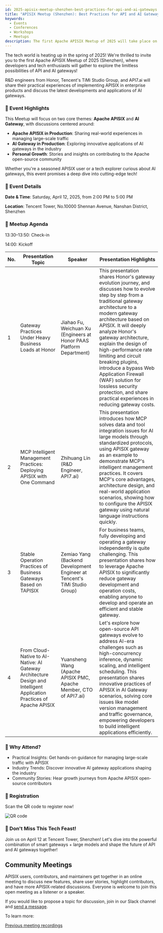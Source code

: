 ```yaml
---
id: 2025-apisix-meetup-shenzhen-best-practices-for-api-and-ai-gateways
title: "APISIX Meetup (Shenzhen): Best Practices for API and AI Gateways"
keywords:
  - Events
  - Conferences
  - Workshops
  - Meetups
description: The first Apache APISIX Meetup of 2025 will take place on April 12 in Shenzhen at Tencent Tower, focusing on practical experiences and innovative applications of API and AI gateways.
---
```


The tech world is heating up in the spring of 2025! We're thrilled to invite you to the first Apache APISIX Meetup of 2025 (Shenzhen), where developers and tech enthusiasts will gather to explore the limitless possibilities of API and AI gateways!

R&D engineers from Honor, Tencent's TiMi Studio Group, and API7.ai will share their practical experiences of implementing APISIX in enterprise products and discuss the latest developments and applications of AI gateways.

### 🌟 Event Highlights

This Meetup will focus on two core themes: **Apache APISIX** and **AI Gateway**, with discussions centered around:

- **Apache APISIX in Production**: Sharing real-world experiences in managing large-scale traffic
- **AI Gateway in Production**: Exploring innovative applications of AI gateways in the industry
- **Personal Growth**: Stories and insights on contributing to the Apache open-source community

Whether you're a seasoned APISIX user or a tech explorer curious about AI gateways, this event promises a deep dive into cutting-edge tech!

### 📍 Event Details

**Date & Time**: Saturday, April 12, 2025, from 2:00 PM to 5:00 PM

**Location**: Tencent Tower, No.10000 Shennan Avenue, Nanshan District, Shenzhen

### 📅 Meetup Agenda

13:30–13:50: Check-in

14:00: Kickoff

| No. | Presentation Topic                                                                                                    | Speaker                                                                   | Presentation Highlights                                                                                                                                                                                                                                                                                                                                                                                                                                                                        |
| --- | --------------------------------------------------------------------------------------------------------------------- | ------------------------------------------------------------------------- | ---------------------------------------------------------------------------------------------------------------------------------------------------------------------------------------------------------------------------------------------------------------------------------------------------------------------------------------------------------------------------------------------------------------------------------------------------------------------------------------------- |
| 1   | Gateway Practices Under Heavy Business Loads at Honor                                                                 | Jiahao Fu, Weichuan Xu (Engineers at Honor PAAS Platform Department)      | This presentation shares Honor's gateway evolution journey, and discusses how to evolve step by step from a traditional gateway architecture to a modern gateway architecture based on APISIX. It will deeply analyze Honor's gateway architecture, explain the design of high-performance rate limiting and circuit breaking plugins, introduce a bypass Web Application Firewall (WAF) solution for lossless security protection, and share practical experiences in reducing gateway costs. |
| 2   | MCP Intelligent Management Practices: Deploying APISIX with One Command                                               | Zhihuang Lin (R&D Engineer, API7.ai)                                      | This presentation introduces how MCP solves data and tool integration issues for AI large models through standardized protocols, using APISIX gateway as an example to demonstrate MCP's intelligent management practices. It covers MCP's core advantages, architecture design, and real-world application scenarios, showing how to configure the APISIX gateway using natural language instructions quickly.                                                                                |
| 3   | Stable Operation Practices of Business Gateways Based on TAPISIX                                                      | Zemiao Yang (Backend Development Engineer at Tencent's TiMi Studio Group) | For business teams, fully developing and operating a gateway independently is quite challenging. This presentation shares how to leverage Apache APISIX to significantly reduce gateway development and operation costs, enabling anyone to develop and operate an efficient and stable gateway.                                                                                                                                                                                               |
| 4   | From Cloud-Native to AI-Native: AI Gateway Architecture Design and Intelligent Application Practices of Apache APISIX | Yuansheng Wang (Apache APISIX PMC, Apache Member, CTO of API7.ai)         | Let's explore how open-source API gateways evolve to address AI-era challenges such as high-concurrency inference, dynamic scaling, and intelligent scheduling. This presentation shares innovative practices of APISIX in AI Gateway scenarios, solving core issues like model version management and traffic governance, empowering developers to build intelligent applications efficiently.                                                                                                |

### 🎁 Why Attend?

- Practical Insights: Get hands-on guidance for managing large-scale traffic with APISIX
- Industry Trends: Discover innovative AI gateway applications shaping the industry
- Community Stories: Hear growth journeys from Apache APISIX open-source contributors

### 📩 Registration

Scan the QR code to register now!

![QR code](https://static.api7.ai/uploads/2025/04/07/64QXPMU2_registration-code.webp)

### 🚀 Don't Miss This Tech Feast!

Join us on April 12 at Tencent Tower, Shenzhen! Let's dive into the powerful combination of smart gateways + large models and shape the future of API and AI gateways together!

## Community Meetings

APISIX users, contributors, and maintainers get together in an online meeting to discuss new features, share user stories, highlight contributors, and have more APISIX-related discussions. Everyone is welcome to join this open meeting as a listener or a speaker.

If you would like to propose a topic for discussion, join in our Slack channel and [send a message](https://apisix.apache.org/docs/general/join/#join-the-slack-channel).

To learn more:

[Previous meeting recordings](https://youtube.com/playlist?list=PLAoKZlos1sznjgFQsm31QAWeJmv8_w7SP)
